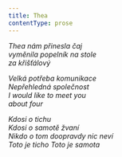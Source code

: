 ```yaml
---
title: Thea
contentType: prose
---
```


_Thea nám přinesla čaj  
vyměnila popelník na stole  
za křišťálový_

_Velká potřeba komunikace  
Nepřehledná společnost  
_I would like to meet you  
about four__

_Kdosi o tichu  
Kdosi o samotě žvaní  
Nikdo o tom doopravdy nic neví  
Toto je ticho Toto je samota_
